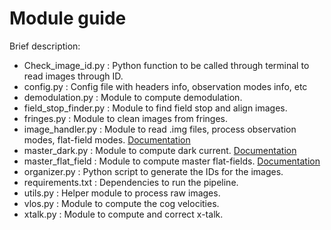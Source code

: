 # Module guide

Brief description: 
- Check_image_id.py : Python function to be called through terminal to read images through ID.
- config.py : Config file with headers info, observation modes info, etc
- demodulation.py : Module to compute demodulation. 
- field_stop_finder.py : Module to find field stop and align images. 
- fringes.py : Module to clean images from fringes. 
- image_handler.py : Module to read .img files, process observation modes, flat-field modes. [Documentation](./Modules_documentations/image_handler.md)
- master_dark.py : Module to compute dark current. [Documentation](./Modules_documentations/master_dark.md)
- master_flat_field : Module to compute master flat-fields. [Documentation](./Modules_documentations/master_flatfield.md)
- organizer.py : Python script to generate the IDs for the images.   
- requirements.txt : Dependencies to run the pipeline.
- utils.py : Helper module to process raw images. 
- vlos.py : Module to compute the cog velocities. 
- xtalk.py : Module to compute and correct x-talk. 